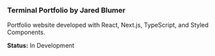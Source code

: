 ### Terminal Portfolio by Jared Blumer

Portfolio website developed with React, Next.js, TypeScript, and Styled Components.

**Status:** In Development